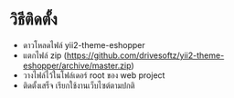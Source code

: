 # วิธีติดตั้ง

- ดาวโหลดไฟล์ yii2-theme-eshopper 
- แตกไฟล์ zip (https://github.com/drivesoftz/yii2-theme-eshopper/archive/master.zip)
- วางไฟล์ไว้ในโฟล์เดอร์ root ของ web project
- ติดตั้งเสร็จ เรียกใช้งานเว็บไซต์ตามปกติ